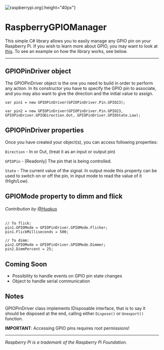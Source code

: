 ![raspberrypi.org]("http://www.raspberrypi.org/wp-content/uploads/2012/03/Raspi_Colour_R.png" "raspberrypi.org"){:height="40px"}

# RaspberryGPIOManager

This simple C# library allows you to easily manage any GPIO pin on your Raspberry Pi.
If you wish to learn more about GPIO, you may want to look at [this](http://elinux.org/RPi_Low-level_peripherals "Low-Level peripherals reference").
To see an example on how the library works, see below.

***

GPIOPinDriver object
-------------------------------
The GPIOPinDriver object is the one you need to build in order to perform any action.
In its constructor you have to specify the GPIO pin to associate, and you may also want to give the direction and the initial value to assign.

    var pin1 = new GPIOPinDriver(GPIOPinDriver.Pin.GPIO23);

    var pin2 = new GPIOPinDriver(GPIOPinDriver.Pin.GPIO23, GPIOPinDriver.GPIODirection.Out, GPIOPinDriver.GPIOState.Low);



GPIOPinDriver properties
-------------------------------
Once you have created your object(s), you can access following properties:

`Direction` -  In or Out, (treat it as an input or output pin)

`GPIOPin`   -  [Readonly] The pin that is being controlled.

`State`     -  The current value of the signal. In output mode this property can be used to switch on or off the pin,
             in input mode to read the value of it (High/Low).


GPIOMode property to dimm and flick
-------------------------------
###### Contribution by [@Huakus](https://github.com/Huakus)

    // To flick:
    pin1.GPIOMode = GPIOPinDriver.GPIOMode.Flicker;
    pin1.FlickMilliseconds = 500;

    // To dimm:
    pin2.GPIOMode = GPIOPinDriver.GPIOMode.Dimmer;
    pin2.DimmPercent = 25;


Coming Soon
--------------------------------
- Possibility to handle events on GPIO pin state changes
- Object to handle serial communication


Notes
-------------------------------
GPIOPinDriver class implements IDisposable interface, that is to say it should be disposed at the end, calling either `Dispose()` or `Unexport()` function.

**IMPORTANT**: Accessing GPIO pins requires root permissions!


---
*Raspberry Pi is a trademark of the Raspberry Pi Foundation.*

